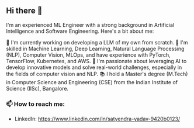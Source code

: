 ## Hi there 👋
I'm an experienced ML Engineer with a strong background in Artificial Intelligence and Software Engineering. Here's a bit about me:

🔭 I'm currently working on developing a LLM of my own from scratch.
🌱 I'm skilled in Machine Learning, Deep Learning, Natural Language Processing (NLP), Computer Vision, MLOps, and have experience with PyTorch, TensorFlow, Kubernetes, and AWS.
🚀 I'm passionate about leveraging AI to develop innovative models and solve real-world challenges, especially in the fields of computer vision and NLP.
📚 I hold a Master's degree (M.Tech) in Computer Science and Engineering (CSE) from the Indian Institute of Science (IISc), Bangalore.


### 📫 How to reach me:
- LinkedIn: https://www.linkedin.com/in/satyendra-yadav-9420b0123/

<!--
**satyendra-ops/satyendra-ops** is a ✨ _special_ ✨ repository because its `README.md` (this file) appears on your GitHub profile.

Here are some ideas to get you started:

- 🔭 I’m currently working on ...
- 🌱 I’m currently learning ...
- 👯 I’m looking to collaborate on ...
- 🤔 I’m looking for help with ...
- 💬 Ask me about ...
- 📫 How to reach me: ...
- 😄 Pronouns: ...
- ⚡ Fun fact: ...
-->

